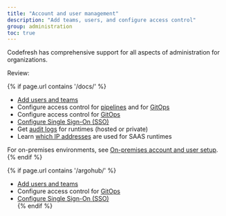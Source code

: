 ```yaml
---
title: "Account and user management"
description: "Add teams, users, and configure access control"
group: administration
toc: true
---
```


Codefresh has comprehensive support for all aspects of administration for organizations<!---in both on-premises and SaaS environments-->.  

Review:

{% if page.url contains '/docs/' %}
* [Add users and teams]({{site.baseurl}}/docs/administration/account-user-management/add-users/) 
* Configure access control for [pipelines]({{site.baseurl}}/docs/administration/account-user-management/access-control/) and for [GitOps]({{site.baseurl}}/docs/administration/account-user-management/gitops-abac/)
* Configure access control for [GitOps]({{site.baseurl}}/docs/administration/account-user-management/gitops-abac/)
* [Configure Single Sign-On (SSO)]({{site.baseurl}}/docs/administration/single-sign-on/)
* Get [audit logs]({{site.baseurl}}/docs/administration/account-user-management/audit/) for runtimes (hosted or private)
* Learn [which IP addresses]({{site.baseurl}}/docs/administration/platform-ip-addresses/) are used for SAAS runtimes

For on-premises environments, see [On-premises account and user setup]({{site.baseurl}}/docs/installation/on-premises/on-prem-configuration/).
{% endif %}

{% if page.url contains '/argohub/' %}
* [Add users and teams]({{site.baseurl}}/docs/administration/account-user-management/add-users/) 
* Configure access control for [GitOps]({{site.baseurl}}/docs/administration/account-user-management/gitops-abac/)
* [Configure Single Sign-On (SSO)]({{site.baseurl}}/docs/administration/single-sign-on/)  
{% endif %}